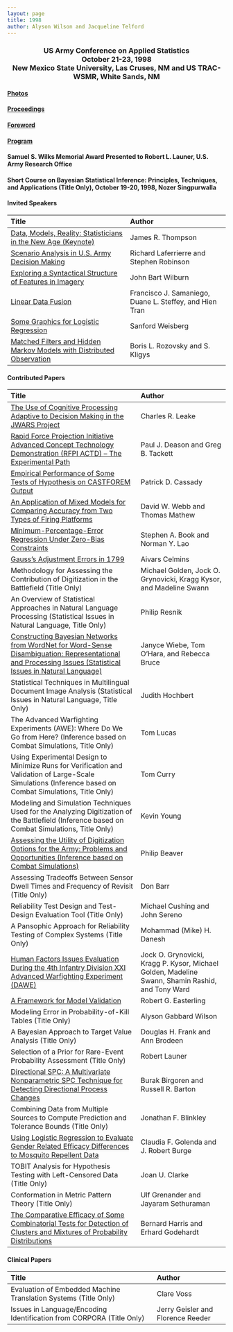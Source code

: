 ```yaml
---
layout: page
title: 1998
author: Alyson Wilson and Jacqueline Telford
---
```

<div align="center"><h3>US Army Conference on Applied Statistics<br>
October 21-23, 1998<br>
New Mexico State University, Las Cruses, NM and US TRAC-WSMR, White Sands, NM</h3></div>

#### [Photos](https://alysongwilson.github.io/ACAS/DOE5/1998.pdf)

#### [Proceedings](https://alysongwilson.github.io/ACAS/DOE5/ACAS04.pdf#page=1)

#### [Foreword](https://alysongwilson.github.io/ACAS/DOE5/ACAS04.pdf#page=5)

#### [Program](https://alysongwilson.github.io/ACAS/DOE5/ACAS04.pdf#page=9)

#### Samuel S. Wilks Memorial Award Presented to Robert L. Launer, U.S. Army Research Office

#### Short Course on Bayesian Statistical Inference: Principles, Techniques, and Applications (Title Only), October 19-20, 1998, Nozer Singpurwalla 

#### Invited Speakers

| Title | Author |
| :--- | :--- |
| [Data, Models, Reality: Statisticians in the New Age (Keynote)](https://alysongwilson.github.io/ACAS/DOE5/ACAS04.pdf#page=17) | James R. Thompson |
| [Scenario Analysis in U.S. Army Decision Making](https://alysongwilson.github.io/ACAS/DOE5/ACAS04.pdf#page=27) | Richard Laferrierre and Stephen Robinson |
| [Exploring a Syntactical Structure of Features in Imagery](https://alysongwilson.github.io/ACAS/DOE5/ACAS04.pdf#page=99) | John Bart Wilburn |
| [Linear Data Fusion](https://alysongwilson.github.io/ACAS/DOE5/ACAS04.pdf#page=123) | Francisco J. Samaniego, Duane L. Steffey, and Hien Tran |
| [Some Graphics for Logistic Regression](https://alysongwilson.github.io/ACAS/DOE5/ACAS04.pdf#page=177) | Sanford Weisberg |
| [Matched Filters and Hidden Markov Models with Distributed Observation](https://alysongwilson.github.io/ACAS/DOE5/ACAS04.pdf#page=199) | Boris L. Rozovsky and S. Kligys |


#### Contributed Papers

| Title | Author |
| :--- | :--- |
| [The Use of Cognitive Processing Adaptive to Decision Making in the JWARS Project](https://alysongwilson.github.io/ACAS/DOE5/ACAS04.pdf#page=33) | Charles R. Leake |
| [Rapid Force Projection Initiative Advanced Concept Technology Demonstration (RFPI ACTD) – The Experimental Path](https://alysongwilson.github.io/ACAS/DOE5/ACAS04.pdf#page=41) | Paul J. Deason and Greg B. Tackett |
| [Empirical Performance of Some Tests of Hypothesis on CASTFOREM Output](https://alysongwilson.github.io/ACAS/DOE5/ACAS04.pdf#page=49) | Patrick D. Cassady |
| [An Application of Mixed Models for Comparing Accuracy from Two Types of Firing Platforms](https://alysongwilson.github.io/ACAS/DOE5/ACAS04.pdf#page=55) | David W. Webb and Thomas Mathew |
| [Minimum-Percentage-Error Regression Under Zero-Bias Constraints](https://alysongwilson.github.io/ACAS/DOE5/ACAS04.pdf#page=63) | Stephen A. Book and Norman Y. Lao |
| [Gauss’s Adjustment Errors in 1799](https://alysongwilson.github.io/ACAS/DOE5/ACAS04.pdf#page=73) | Aivars Celmins |
| Methodology for Assessing the Contribution of Digitization in the Battlefield (Title Only) | Michael Golden, Jock O. Grynovicki, Kragg Kysor, and Madeline Swann |
| An Overview of Statistical Approaches in Natural Language Processing (Statistical Issues in Natural Language, Title Only) | Philip Resnik |
| [Constructing Bayesian Networks from WordNet for Word-Sense Disambiguation: Representational and Processing Issues (Statistical Issues in Natural Language)](https://alysongwilson.github.io/ACAS/DOE5/ACAS04.pdf#page=83) | Janyce Wiebe, Tom O’Hara, and Rebecca Bruce |
| Statistical Techniques in Multilingual Document Image Analysis (Statistical Issues in Natural Language, Title Only) | Judith Hochbert |
| The Advanced Warfighting Experiments (AWE): Where Do We Go from Here? (Inference based on Combat Simulations, Title Only) | Tom Lucas |
| Using Experimental Design to Minimize Runs for Verification and Validation of Large-Scale Simulations (Inference based on Combat Simulations, Title Only) | Tom Curry |
| Modeling and Simulation Techniques Used for the Analyzing Digitization of the Battlefield (Inference based on Combat Simulations, Title Only) | Kevin Young |
| [Assessing the Utility of Digitization Options for the Army: Problems and Opportunities (Inference based on Combat Simulations)](https://alysongwilson.github.io/ACAS/DOE5/ACAS04.pdf#page=93) | Philip Beaver |
| Assessing Tradeoffs Between Sensor Dwell Times and Frequency of Revisit (Title Only) | Don Barr |
| Reliability Test Design and Test-Design Evaluation Tool (Title Only) | Michael Cushing and John Sereno |
| A Pansophic Approach for Reliability Testing of Complex Systems (Title Only) | Mohammad (Mike) H. Danesh |
| [Human Factors Issues Evaluation During the 4th Infantry Division XXI Advanced Warfighting Experiment (DAWE)](https://alysongwilson.github.io/ACAS/DOE5/ACAS04.pdf#page=137) | Jock O. Grynovicki, Kragg P. Kysor, Michael Golden, Madeline Swann, Shamin Rashid, and Tony Ward |
| [A Framework for Model Validation](https://alysongwilson.github.io/ACAS/DOE5/ACAS04.pdf#page=155) | Robert G. Easterling |
| Modeling Error in Probability-of-Kill Tables (Title Only) | Alyson Gabbard Wilson |
| A Bayesian Approach to Target Value Analysis (Title Only) | Douglas H. Frank and Ann Brodeen |
| Selection of a Prior for Rare-Event Probability Assessment (Title Only) | Robert Launer |
| [Directional SPC: A Multivariate Nonparametric SPC Technique for Detecting Directional Process Changes](https://alysongwilson.github.io/ACAS/DOE5/ACAS04.pdf#page=163) | Burak Birgoren and Russell R. Barton |
| Combining Data from Multiple Sources to Compute Prediction and Tolerance Bounds (Title Only) | Jonathan F. Blinkley |
| [Using Logistic Regression to Evaluate Gender Related Efficacy Differences to Mosquito Repellent Data](https://alysongwilson.github.io/ACAS/DOE5/ACAS04.pdf#page=187) | Claudia F. Golenda and J. Robert Burge |
| TOBIT Analysis for Hypothesis Testing with Left-Censored Data (Title Only) | Joan U. Clarke |
| Conformation in Metric Pattern Theory (Title Only) | Ulf Grenander and Jayaram Sethuraman |
| [The Comparative Efficacy of Some Combinatorial Tests for Detection of Clusters and Mixtures of Probability Distributions](https://alysongwilson.github.io/ACAS/DOE5/ACAS04.pdf#page=193) | Bernard Harris and Erhard Godehardt |


#### Clinical Papers

| Title | Author |
| :--- | :--- |
| Evaluation of Embedded Machine Translation Systems (Title Only) | Clare Voss |
| Issues in Language/Encoding Identification from CORPORA (Title Only) | Jerry Geisler and Florence Reeder |
